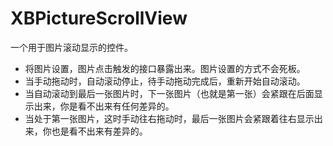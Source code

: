 # XBPictureScrollView
一个用于图片滚动显示的控件。
* 将图片设置，图片点击触发的接口暴露出来。图片设置的方式不会死板。
* 当手动拖动时，自动滚动停止，待手动拖动完成后，重新开始自动滚动。
* 当自动滚动到最后一张图片时，下一张图片（也就是第一张）会紧跟在后面显示出来，你是看不出来有任何差异的。
* 当处于第一张图片，这时手动往右拖动时，最后一张图片会紧跟着往右显示出来，你也是看不出来有差异的。
